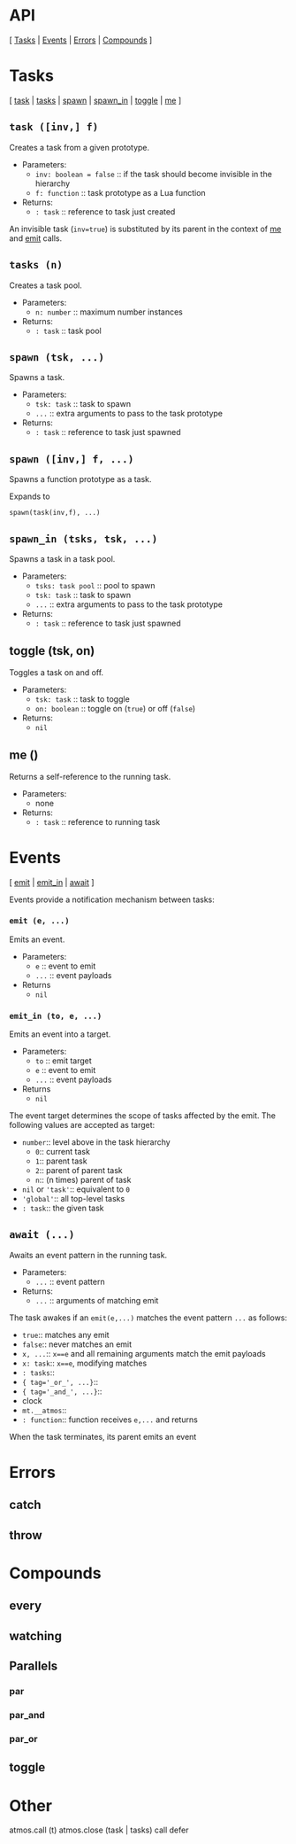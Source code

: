 # API

[
    [Tasks](#tasks) |
    [Events](#events) |
    [Errors](#errors) |
    [Compounds](#compound-statements)
]

# Tasks

[
    [task](#task-inv-f) |
    [tasks](#tasks-n) |
    [spawn](#spawn-tsk-) |
    [spawn_in](#spawn_in-tsks-tsk-) |
    [toggle](#toggle-tsk-on) |
    [me](#me-)
]

## `task ([inv,] f)`

Creates a task from a given prototype.

- Parameters:
    - `inv: boolean = false`
        :: if the task should become invisible in the hierarchy
    - `f: function`
        :: task prototype as a Lua function
- Returns:
    - `: task`
        :: reference to task just created

An invisible task (`inv=true`) is substituted by its parent in the context
of [me](#me) and [emit](#emit) calls.

## `tasks (n)`

Creates a task pool.

- Parameters:
    - `n: number`
        :: maximum number instances
- Returns:
    - `: task`
        :: task pool

## `spawn (tsk, ...)`

Spawns a task.

- Parameters:
    - `tsk: task`
        :: task to spawn
    - `...`
        :: extra arguments to pass to the task prototype
- Returns:
    - `: task`
        :: reference to task just spawned

## `spawn ([inv,] f, ...)`

Spawns a function prototype as a task.

Expands to

```
spawn(task(inv,f), ...)
```

## `spawn_in (tsks, tsk, ...)`

Spawns a task in a task pool.

- Parameters:
    - `tsks: task pool`
        :: pool to spawn
    - `tsk: task`
        :: task to spawn
    - `...`
        :: extra arguments to pass to the task prototype
- Returns:
    - `: task`
        :: reference to task just spawned

## toggle (tsk, on)

Toggles a task on and off.

- Parameters:
    - `tsk: task`
        :: task to toggle
    - `on: boolean`
        :: toggle on (`true`) or off (`false`)
- Returns:
    - `nil`

## me ()

Returns a self-reference to the running task.

- Parameters:
    - none
- Returns:
    - `: task`
        :: reference to running task

# Events

[
    [emit](#emit-e-) |
    [emit_in](#emit_in-to-) |
    [await](#await)
]

Events provide a notification mechanism between tasks:

### `emit (e, ...)`

Emits an event.

- Parameters:
    - `e`
        :: event to emit
    - `...`
        :: event payloads
- Returns
    - `nil`

### `emit_in (to, e, ...)`

Emits an event into a target.

- Parameters:
    - `to`
        :: emit target
    - `e`
        :: event to emit
    - `...`
        :: event payloads
- Returns
    - `nil`

The event target determines the scope of tasks affected by the emit.
The following values are accepted as target:

- `number`:: level above in the task hierarchy
    - `0`:: current task
    - `1`:: parent task
    - `2`:: parent of parent task
    - `n`:: (n times) parent of task
- `nil` or `'task'`:: equivalent to `0`
- `'global'`:: all top-level tasks
- `: task`:: the given task

## `await (...)`

Awaits an event pattern in the running task.

- Parameters:
    - `...`
        :: event pattern
- Returns:
    - `...`
        :: arguments of matching emit

The task awakes if an `emit(e,...)` matches the event pattern `...` as follows:

- `true`:: matches any emit
- `false`:: never matches an emit
- `x, ...`:: `x==e` and all remaining arguments match the emit payloads
- `x: task`:: `x==e`, modifying matches
- `: tasks`::
- `{ tag='_or_', ...}`::
- `{ tag='_and_', ...}`::
- clock
- `mt.__atmos`::
- `: function`:: function receives `e,...` and returns

When the task terminates, its parent emits an event


# Errors

## catch

## throw

# Compounds

## every

## watching

## Parallels

### par
### par_and
### par_or

## toggle

# Other

atmos.call (t)
atmos.close (task | tasks)
call
defer
